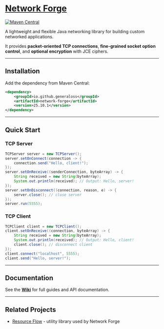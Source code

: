 # [Network Forge](https://github.com/generaloss/network-forge)

[![Maven Central](https://img.shields.io/maven-central/v/io.github.generaloss/network-forge.svg)](https://mvnrepository.com/artifact/io.github.generaloss/network-forge)

A lightweight and flexible Java networking library for building custom networked applications.

It provides **packet-oriented TCP connections**, **fine-grained socket option control**, and **optional encryption** with JCE ciphers.

---

## Installation

Add the dependency from Maven Central:

``` xml
<dependency>
    <groupId>io.github.generaloss</groupId>
    <artifactId>network-forge</artifactId>
    <version>25.10.1</version>
</dependency>
```

---

## Quick Start

### TCP Server

``` java
TCPServer server = new TCPServer();
server.setOnConnect(connection -> {
    connection.send("Hello, client!");
});
server.setOnReceive((senderConnection, byteArray) -> {
    String received = new String(byteArray);
    System.out.println(received); // Output: Hello, server!
});
server.setOnDisconnect((connection, reason, e) -> {
    server.close(); // close server
});
server.run(5555);
```

### TCP Client

``` java
TCPClient client = new TCPClient();
client.setOnReceive((connection, byteArray) -> {
    String received = new String(byteArray);
    System.out.println(received); // Output: Hello, client!
    client.close(); // disconnect client
});
client.connect("localhost", 5555);
client.send("Hello, server!");
```

---

## Documentation

See the [**Wiki**](https://github.com/generaloss/network-forge/wiki) for full guides and API documentation.

---

## Related Projects

* [Resource Flow](https://github.com/generaloss/resource-flow) - utility library used by Network Forge


